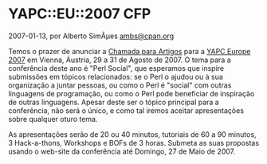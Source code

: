 
# YAPC::EU::2007 CFP

 2007-01-13, por Alberto SimÃµes <ambs@cpan.org>

 <p>Temos o prazer de anunciar a <a
href="http://vienna.yapceurope.org/ye2007/cfp.html">Chamada para Artigos</a> para a <a href="http://vienna.yapceurope.org/ye2007/">YAPC Europe 2007</a> em Vienna, Áustria, 29 a 31 de Agosto de 2007. O tema para a conferência deste ano é "Perl Social", que esperamos que inspire submissões em tópicos relacionados: se o Perl o ajudou ou à sua organização a juntar pessoas, ou como o Perl é "social" com outras linguagens de programação, ou como o Perl pode beneficiar de inspiração de outras linguagens. Apesar deste ser o tópico principal para a conferência, não será o único, e como tal iremos aceitar apresentações sobre qualquer oturo tema.</p> 
<p>As apresentações serão de 20 ou 40 minutos, tutoriais de 60 a 90 minutos, 3 Hack-a-thons, Workshops e BOFs de 3 horas. Submeta as suas propostas usando o web-site da conferência até Domingo, 27 de Maio de 2007.</p>
